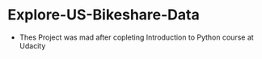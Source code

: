 # Explore-US-Bikeshare-Data
+ Thes Project was mad after copleting Introduction to Python course at Udacity
